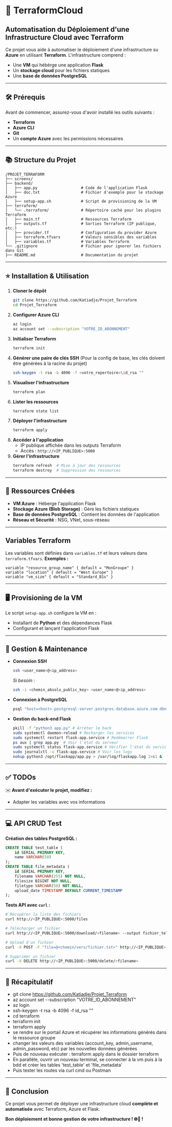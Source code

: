 # 🚀 TerraformCloud

## Automatisation du Déploiement d'une Infrastructure Cloud avec Terraform
Ce projet vous aide à automatiser le déploiement d'une infrastructure su **Azure** en utilisant **Terraform**. L'infrastructure comprend :
- Une **VM** qui hébérge une application **Flask**
- Un **stockage cloud** pour les fichiers statiques
- Une **base de données PostgreSQL**

---

## 🛠️ Prérequis
Avant de commencer, assurez-vous d'avoir installé les outils suivants :
- **Terraform**
- **Azure CLI**
- **Git**
- Un **compte Azure** avec les permissions nécessaires

---

## 📚 Structure du Projet
```
/PROJET_TERRAFORM
├── screens/
├── backend/
│   ├── app.py                   # Code de l'application Flask
│   ├── doc.txt                  # Fichier d'exemple pour le stockage Azure
│   ├── setup-app.sh             # Script de provisioning de la VM
├── terraform/
│   └── .terraform/              # Répertoire caché pour les plugins Terraform
│   ├── main.tf                  # Ressources Terraform
│   ├── outputs.tf               # Sorties Terraform (IP publique, etc.)
│   ├── provider.tf              # Configuration du provider Azure
│   ├── terraform.tfvars         # Valeurs sensibles des variables
│   ├── variables.tf             # Variables Terraform
└── .gitignore                   # Fichier pour ignorer les fichiers dans Git
├── README.md                    # Documentation du projet
```

---

## ⭐ Installation & Utilisation
1. **Cloner le dépôt**
   ```sh
   git clone https://github.com/Katiadje/Projet_Terraform
   cd Projet_Terraform
   ```
2. **Configurer Azure CLI**
   ```sh
   az login
   az account set --subscription "VOTRE_ID_ABONNEMENT"
   ```
3. **Initialiser Terraform**
   ```sh
   terraform init
   ```
4. **Générer une paire de clés SSH** (Pour la config de base, les clés doivent être générées à la racine du projet)
   ```sh
   ssh-keygen -t rsa -b 4096 -f <votre_repertoire>\id_rsa ""
   ```
5. **Visualiser l'infrastructure**
   ```sh
   terraform plan
   ```
6. **Lister les ressources**
   ```sh
   terraform state list
   ```
7. **Déployer l'infrastructure**
   ```sh
   terraform apply
   ```
8. **Accéder à l'application**
   - IP publique affichée dans les outputs Terraform
   - Accès : `http://<IP_PUBLIQUE>:5000`
9. **Gérer l'infrastructure**
   ```sh
   terraform refresh  # Mise à jour des ressources
   terraform destroy  # Suppression des ressources
   ```

---

## 🔧 Ressources Créées
- **VM Azure** : Héberge l'application Flask
- **Stockage Azure (Blob Storage)** : Gère les fichiers statiques
- **Base de données PostgreSQL** : Contient les données de l'application
- **Réseau et Sécurité** : NSG, VNet, sous-réseau

---

## Variables Terraform
Les variables sont définies dans `variables.tf` et leurs valeurs dans `terraform.tfvars`.
**Exemples :**
```hcl
variable "resource_group_name" { default = "MonGroupe" }
variable "location" { default = "West Europe" }
variable "vm_size" { default = "Standard_B1s" }
```

---

## 🖥️ Provisioning de la VM
Le script `setup-app.sh` configure la VM en :
- Installant de **Python** et des dépendances Flask
- Configurant et lançant l'application Flask

---

## 🔧 Gestion & Maintenance
- **Connexion SSH**
  ```sh
  ssh <user_name>@<ip_address>
  ```
  *Si besoin :*
  ```sh
  ssh -i <chemin_absolu_public_key> <user_name>@<ip_address>
  ```
- **Connexion à PostgreSQL**
  ```sh
  psql "host=<host>-postgresql-server.postgres.database.azure.com dbname=<db_name> user=<user_name>@<ressource>-postgresql-server password=<password> sslmode=require"
  ```
- **Gestion du back-end Flask**
  ```sh
  pkill -f "python3 app.py" # Arrêter le back
  sudo systemctl daemon-reload # Recharger les services
  sudo systemctl restart flask-app.service # Redémarrer Flask
  ps aux | grep app.py  # Voir l'état du serveur
  sudo systemctl status flask-app.service # Vérifier l'état du service
  sudo journalctl -u flask-app.service # Voir les logs
  nohup python3 /opt/flaskapp/app.py > /var/log/flaskapp.log 2>&1 &

  ```

---

## ✅ TODOs
✉️ **Avant d'exécuter le projet, modifiez :**
- Adapter les variables avec vos informations

---

## 💻 API CRUD Test
**Création des tables PostgreSQL :**
```sql
CREATE TABLE test_table (
    id SERIAL PRIMARY KEY,
    name VARCHAR(50)
);
CREATE TABLE file_metadata (
    id SERIAL PRIMARY KEY,
    filename VARCHAR(255) NOT NULL,
    filesize BIGINT NOT NULL,
    filetype VARCHAR(50) NOT NULL,
    upload_date TIMESTAMP DEFAULT CURRENT_TIMESTAMP
);
```
**Tests API avec `curl` :**
```sh
# Récupérer la liste des fichiers
curl http://<IP_PUBLIQUE>:5000/files

# Télécharger un fichier
curl http://<IP_PUBLIQUE>:5000/download/<filename> --output fichier_telecharge.txt

# Upload d'un fichier
curl -X POST -F "file=@<chemin/vers/fichier.txt>" http://<IP_PUBLIQUE>:5000/upload

# Supprimer un fichier
curl -X DELETE http://<IP_PUBLIQUE>:5000/delete/<filename>
```

---

## 🔄 Récapitulatif
   - git clone https://github.com/Katiadje/Projet_Terraform
   - az account set --subscription "VOTRE_ID_ABONNEMENT"
   - az login
   - ssh-keygen -t rsa -b 4096 -f id_rsa ""
   - cd terraform
   - terraform init
   - terraform apply
   - se rendre sur le portail Azure et récupérer les informations générés dans le ressource groupe
   - changer les valeurs des variables (account_key, admin_username, admin_password, etc) par les nouvelles données générées
   - Puis de nouveau exécuter : terraform apply dans le dossier terraform
   - En parallèle, ouvrir un nouveau terminal, se connecter à la vm puis à la bdd et créer les tables 'test_table' et 'file_metadata'
   - Puis tester les routes via curl cmd ou Postman

---
      
## 🎉 Conclusion
Ce projet vous permet de déployer une infrastructure cloud **complète et automatisée** avec Terraform, Azure et Flask.

**Bon déploiement et bonne gestion de votre infrastructure ! 🌐🚀 !**

